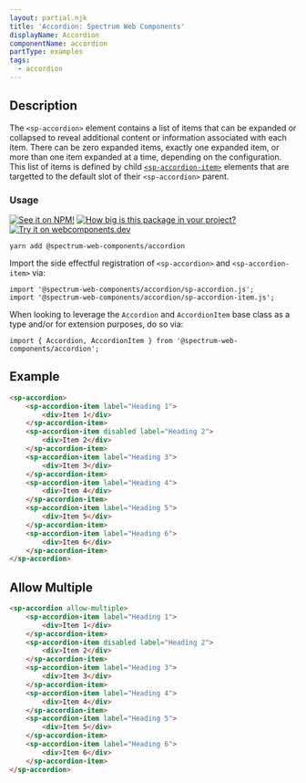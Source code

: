 ```yaml
---
layout: partial.njk
title: 'Accordion: Spectrum Web Components'
displayName: Accordion
componentName: accordion
partType: examples
tags:
  - accordion
---
```

## Description

The `<sp-accordion>` element contains a list of items that can be expanded or collapsed to reveal additional content or information associated with each item. There can be zero expanded items, exactly one expanded item, or more than one item expanded at a time, depending on the configuration. This list of items is defined by child [`<sp-accordion-item>`](./components/accordion-item) elements that are targetted to the default slot of their `<sp-accordion>` parent.

### Usage

[![See it on NPM!](https://img.shields.io/npm/v/@spectrum-web-components/accordion?style=for-the-badge)](https://www.npmjs.com/package/@spectrum-web-components/accordion)
[![How big is this package in your project?](https://img.shields.io/bundlephobia/minzip/@spectrum-web-components/accordion?style=for-the-badge)](https://bundlephobia.com/result?p=@spectrum-web-components/accordion)
[![Try it on webcomponents.dev](https://img.shields.io/badge/Try%20it%20on-webcomponents.dev-green?style=for-the-badge)](https://webcomponents.dev/edit/collection/fO75441E1Q5ZlI0e9pgq/Muvuvbd79YCP9tcdtnsW/src/index.ts)

```
yarn add @spectrum-web-components/accordion
```

Import the side effectful registration of `<sp-accordion>` and `<sp-accordion-item>` via:

```
import '@spectrum-web-components/accordion/sp-accordion.js';
import '@spectrum-web-components/accordion/sp-accordion-item.js';
```

When looking to leverage the `Accordion` and `AccordionItem` base class as a type and/or for extension purposes, do so via:

```
import { Accordion, AccordionItem } from '@spectrum-web-components/accordion';
```

## Example

```html
<sp-accordion>
    <sp-accordion-item label="Heading 1">
        <div>Item 1</div>
    </sp-accordion-item>
    <sp-accordion-item disabled label="Heading 2">
        <div>Item 2</div>
    </sp-accordion-item>
    <sp-accordion-item label="Heading 3">
        <div>Item 3</div>
    </sp-accordion-item>
    <sp-accordion-item label="Heading 4">
        <div>Item 4</div>
    </sp-accordion-item>
    <sp-accordion-item label="Heading 5">
        <div>Item 5</div>
    </sp-accordion-item>
    <sp-accordion-item label="Heading 6">
        <div>Item 6</div>
    </sp-accordion-item>
</sp-accordion>
```

## Allow Multiple

```html
<sp-accordion allow-multiple>
    <sp-accordion-item label="Heading 1">
        <div>Item 1</div>
    </sp-accordion-item>
    <sp-accordion-item disabled label="Heading 2">
        <div>Item 2</div>
    </sp-accordion-item>
    <sp-accordion-item label="Heading 3">
        <div>Item 3</div>
    </sp-accordion-item>
    <sp-accordion-item label="Heading 4">
        <div>Item 4</div>
    </sp-accordion-item>
    <sp-accordion-item label="Heading 5">
        <div>Item 5</div>
    </sp-accordion-item>
    <sp-accordion-item label="Heading 6">
        <div>Item 6</div>
    </sp-accordion-item>
</sp-accordion>
```
